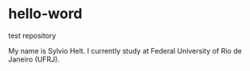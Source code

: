 # hello-word
test repository

My name is Sylvio Helt. I currently study at Federal University of Rio de Janeiro (UFRJ).

